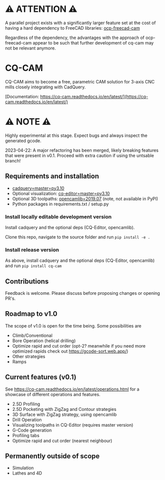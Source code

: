 ⚠ ATTENTION ⚠
=============

A parallel project exists with a significantly larger feature set at the cost of having a hard
dependency to FreeCAD libraries: [ocp-freecad-cam](https://github.com/voneiden/ocp-freecad-cam)

Regardless of the dependency, the advantages with the approach of ocp-freecad-cam appear to be 
such that further development of cq-cam may not be relevant anymore. 

CQ-CAM
====

CQ-CAM aims to become a free, parametric CAM solution for
3-axis CNC mills closely integrating with CadQuery. 

[Documentation: https://cq-cam.readthedocs.io/en/latest/](https://cq-cam.readthedocs.io/en/latest/)

⚠ NOTE ⚠
===
Highly experimental at this stage. Expect bugs and always inspect the generated gcode.

2023-04-22: A major refactoring has been merged, likely breaking features that were present in v0.1. 
Proceed with extra caution if using the untsable branch!

Requirements and installation
---
* [cadquery=master=py3.10](https://github.com/CadQuery/cadquery)
* Optional visualization: [cq-editor=master=py3.10](https://github.com/CadQuery/CQ-editor)
* Optional 3D toolpaths: [opencamlib=2019.07](https://anaconda.org/conda-forge/opencamlib) (note, not available in PyPI)
* Python packages in requirements.txt / setup.py

### Install locally editable development version

Install cadquery and the optional deps (CQ-Editor, opencamlib).

Clone this repo, navigate to the source folder and run `pip install -e .`


### Install release version

As above, install cadquery and the optional deps (CQ-Editor, opencamlib) and run `pip install cq-cam`



Contributions
---
Feedback is welcome. Please discuss before proposing changes or opening PR's.


Roadmap to v1.0
---
The scope of v1.0 is open for the time being. Some possibilities are

* Climb/Conventional
* Bore Operation (helical drilling)
* Optimize rapid and cut order (opt-2? meanwhile if you need more optimized rapids check out https://gcode-sort.web.app/)
* Other strategies
* Ramps

Current features (v0.1)
----------------
See https://cq-cam.readthedocs.io/en/latest/operations.html for a showcase of different operations and features.

* 2.5D Profiling
* 2.5D Pocketing with ZigZag and Contour strategies
* 3D Surface with ZigZag strategy, using opencamlib
* Drill Operation
* Visualizing toolpaths in CQ-Editor (requires master version)
* G-Code generation
* Profiling tabs
* Optimize rapid and cut order (nearest neighbour)


Permanently outside of scope
---------------------------

* Simulation
* Lathes and 4D


